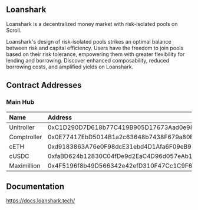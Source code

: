 ## Loanshark

Loanshark is a decentralized money market with risk-isolated pools on Scroll. 

Loanshark's design of risk-isolated pools strikes an optimal balance between risk and capital efficiency. Users have the freedom to join pools based on their risk tolerance, empowering them with greater flexibility for lending and borrowing. Discover enhanced composability, reduced borrowing costs, and amplified yields on Loanshark.

## Contract Addresses

### Main Hub

| Name              | Address                                                                                                                 |
| :---------------- | :---------------------------------------------------------------------------------------------------------------------- |
| Unitroller        | 0xC1D290D7D618b77C419B905D17673Aad0e989777 |
| Comptroller       | 0x0E77417EbD5014B1a2c63648b7438F679a80B53F |
| cETH              | 0xd9183863A76e0F98dcE31ebd4D1Afa6F09eB9267 | 
| cUSDC             | 0xfaBD624b12830C04fDe9d2EaC4D96d057eAb177b | 
| Maximillion       | 0x4F5196f8b49D566342e42efD310F47Cc1C9F6d7E |

## Documentation
https://docs.loanshark.tech/
